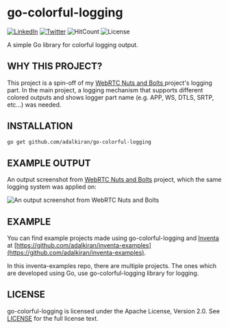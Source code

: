 # **go-colorful-logging**

[![LinkedIn](https://img.shields.io/badge/LinkedIn-0077B5?style=for-the-badge&logo=linkedin&logoColor=white&style=flat-square)](https://www.linkedin.com/in/alper-dalkiran/)
[![Twitter](https://img.shields.io/badge/Twitter-1DA1F2?style=for-the-badge&logo=twitter&logoColor=white&style=flat-square)](https://twitter.com/aalperdalkiran)
![HitCount](https://hits.dwyl.com/adalkiran/go-colorful-logging.svg?style=flat-square)
![License](https://img.shields.io/badge/License-Apache%202.0-blue.svg)

A simple Go library for colorful logging output.

## **WHY THIS PROJECT?**

This project is a spin-off of my [WebRTC Nuts and Bolts
](https://github.com/adalkiran/webrtc-nuts-and-bolts) project's logging part. In the main project, a logging mechanism that supports different colored outputs and shows logger part name (e.g. APP, WS, DTLS, SRTP, etc...) was needed.

## **INSTALLATION**

```sh
go get github.com/adalkiran/go-colorful-logging
```

## **EXAMPLE OUTPUT**

An output screenshot from [WebRTC Nuts and Bolts](https://github.com/adalkiran/webrtc-nuts-and-bolts) project, which the same logging system was applied on:

![An output screenshot from WebRTC Nuts and Bolts](https://github.com/adalkiran/webrtc-nuts-and-bolts/raw/main/docs/images/01-07-backend-initial-output.png)
## **EXAMPLE**

You can find example projects made using go-colorful-logging and [Inventa](https://github.com/adalkiran/go-inventa) at [https://github.com/adalkiran/inventa-examples](https://github.com/adalkiran/inventa-examples).

In this inventa-examples repo, there are multiple projects. The ones which are developed using Go, use go-colorful-logging library for logging.

## **LICENSE**

go-colorful-logging is licensed under the Apache License, Version 2.0. See [LICENSE](LICENSE) for the full license text.